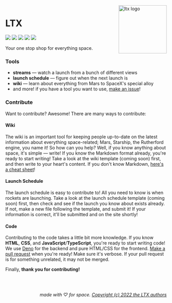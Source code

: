 <img align="right" src="https://ltx.deno.dev/bin/logo.svg" height="150px" alt="ltx logo">

# LTX

<img src="https://img.shields.io/github/workflow/status/LTXland/ltx/Deno?color=ff9a51"> <img src="https://img.shields.io/github/license/LTXland/ltx?color=ff9a51"> <img src="https://img.shields.io/github/stars/LTXland/ltx?color=ff9a51"> <img src="https://img.shields.io/github/issues/LTXland/ltx?color=ff9a51"> <img src="https://img.shields.io/tokei/lines/github/LTXland/ltx?color=ff9a51">

Your one stop shop for everything space. 

### Tools

- **streams** — watch a launch from a bunch of different views
- **launch schedule** — figure out when the next launch is
- **wiki** — learn about everything from Mars to SpaceX's special alloy
- and more! if you have a tool you want to use, <a href="https://github.com/LTXland/ltx/issues/new">make an issue</a>!

### Contribute

Want to contribute? Awesome! There are many ways to contribute: 

#### Wiki
The wiki is an important tool for keeping people up-to-date on the latest information about everything space-related; Mars, Starship, the Rutherford engine, you name it! So how can you help? Well, if you know anything about space, it's simple — write! If you know the Markdown format already, you're ready to start writing! Take a look at the wiki template (coming soon) first, and then write to your heart's content. If you don't know Markdown, <a href="https://www.markdownguide.org/cheat-sheet/">here's a cheat sheet</a>!

#### Launch Schedule
The launch schedule is easy to contribute to! All you need to know is when rockets are launching. Take a look at the launch schedule template (coming soon) first, then check and see if the launch you know about exists already. If not, make a new file following the template, and submit it! If your information is correct, it'll be submitted and on the site shortly!

#### Code
Contributing to the code takes a little bit more knowledge. If you know **HTML**, **CSS**, and **JavaScript**/**TypeScript**, you're ready to start writing code! We use <a href="https://deno.land">Deno</a> for the backend and pure HTML/CSS for the frontend. <a href="">Make a pull request</a> when you're ready! Make sure it's verbose. If your pull request is for something unrelated, it may not be merged.

Finally, **thank you for contributing!**

<br/>
<br/>

<div align="right">

*made with ♡ for space. <a href="https://github.com/LTXland/ltx/blob/main/LICENSE">Copyright (c) 2022 the LTX authors</a>*

</div>